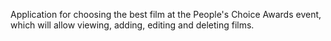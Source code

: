 Application for choosing the best film at the People's Choice Awards event, which will allow viewing, adding, editing and deleting films.
